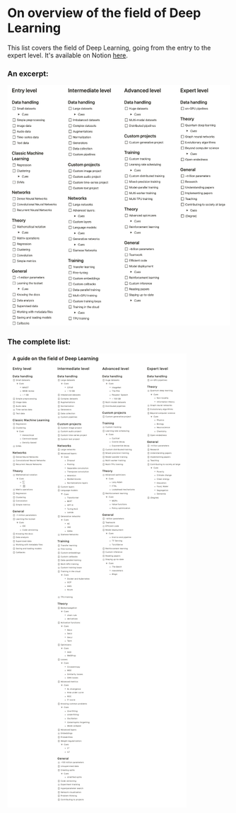 # On overview of the field of Deep Learning
This list covers the field of Deep Learning, going from the entry to the expert level. It's available on Notion [here](https://www.notion.so/A-guide-to-the-field-of-Deep-Learning-fd18f24d384c4126a10873f58efa8bb8).

### An excerpt:
![An excerpt](exerpt.png)

### The complete list:
![The complete list](complete.png)

